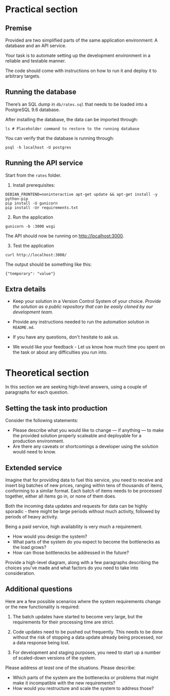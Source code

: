 # Practical section

## Premise

Provided are two simplified parts of the same application environment: A database and an API service.

Your task is to automate setting up the development environment in a reliable and testable manner. 

The code should come with instructions on how to run it and deploy it to arbitrary targets.

## Running the database

There’s an SQL dump in `db/rates.sql` that needs to be loaded into a PostgreSQL 9.6 database.

After installing the database, the data can be imported through:

```
ls # Placeholder command to restore to the running database
```

You can verify that the database is running through:

```
psql -h localhost -U postgres
```

## Running the API service

Start from the `rates` folder.

1. Install prerequisites:

```
DEBIAN_FRONTEND=noninteractive apt-get update && apt-get install -y python-pip
pip install -U gunicorn
pip install -Ur requirements.txt
```

2. Run the application
```
gunicorn -b :3000 wsgi
```

The API should now be running on [http://localhost:3000](http://localhost:3000).

3. Test the application

```
curl http://localhost:3000/
```

The output should be something like this:

```
{"temporary": "value"}
```

## Extra details

* Keep your solution in a Version Control System of your
  choice. *Provide the solution as a public repository that can be easily cloned by our development team.*

* Provide any instructions needed to run the automation solution in `README.md`.

* If you have any questions, don't hesitate to ask us.

* We would like your feedback - Let us know how much time you spent on the task or about any difficulties you run into.


# Theoretical section
In this section we are seeking high-level answers, using a couple of paragraphs for each question.

## Setting the task into production
Consider the following statements:
- Please describe what you would like to change — if anything —  to make the provided solution properly scaleable and deployable for a production environment.
- Are there any caveats or shortcomings a developer using the solution would need to know.

## Extended service

Imagine that for providing data to fuel this service, you need to receive and insert big batches of new prices, ranging within tens of thousands of items, conforming to a similar format. Each batch of items needs to be processed together, either all items go in, or none of them does.

Both the incoming data updates and requests for data can be highly sporadic - there might be large periods without much activity, followed by periods of heavy activity.

Being a paid service, high availability is very much a requirement.

- How would you design the system?
- What parts of the system do you expect to become the bottlenecks as the load grows?
- How can those bottlenecks be addressed in the future?

Provide a high-level diagram, along with a few paragraphs describing the choices you've made and what factors do you need to take into consideration.

## Additional questions

Here are a few possible scenarios where the system requirements change or the new functionality is required:

1. The batch updates have started to become very large, but the
   requirements for their processing time are strict.

2. Code updates need to be pushed out frequently. This needs to be done without the risk of stopping a data update already being processed, nor a data response being lost.

3. For development and staging purposes, you need to start up a number of scaled-down versions of the system.

Please address *at least* one of the situations. Please describe:

- Which parts of the system are the bottlenecks or problems that might make it incompatible with the new requirements?
- How would you restructure and scale the system to address those?

